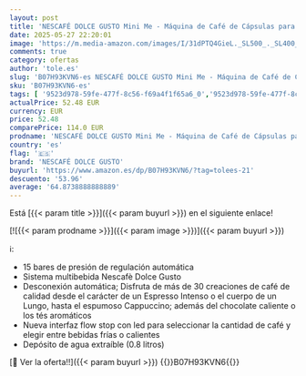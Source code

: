 ```yaml
---
layout: post
title: 'NESCAFÉ DOLCE GUSTO Mini Me - Máquina de Café de Cápsulas para Espresso  EDG155.BG  0.8 L  Color Gris/Negro'
date: 2025-05-27 22:20:01
image: 'https://m.media-amazon.com/images/I/31dPTQ4GieL._SL500_._SL400_.jpg'
comments: true
category: ofertas
author: 'tole.es'
slug: 'B07H93KVN6-es NESCAFÉ DOLCE GUSTO Mini Me - Máquina de Café de Cápsulas...'
sku: 'B07H93KVN6-es'
tags: [ '9523d978-59fe-477f-8c56-f69a4f1f65a6_0','9523d978-59fe-477f-8c56-f69a4f1f65a6_3301','9523d978-59fe-477f-8c56-f69a4f1f65a6_5701','9523d978-59fe-477f-8c56-f69a4f1f65a6_6201','9523d978-59fe-477f-8c56-f69a4f1f65a6_6801','9523d978-59fe-477f-8c56-f69a4f1f65a6_701','9523d978-59fe-477f-8c56-f69a4f1f65a6_9101','Arborist Merchandising Root','CML-Kitchen','Cafeteras individuales','Hogar y cocina','Kitchen All','Los favoritos de nuestros clientes Social: Hogar y cocina','Los favoritos de nuestros clientes Social: Hogar y cocina líneas duras','Major Appliances','Máquinas cafeteras','New Arrivals Social: Home and Kitchen','Paid Social - CML Furniture','Self Service','Special Features Stores','Top Brands Kitchen Appliances','Top Brands Kitchen Selection','Utensilios para café y té','dolce','gusto','nescafé dolce gusto','top brands_home_and_kitchen','🇪🇸', ]
actualPrice: 52.48 EUR
currency: EUR
price: 52.48
comparePrice: 114.0 EUR
prodname: 'NESCAFÉ DOLCE GUSTO Mini Me - Máquina de Café de Cápsulas para Espresso  EDG155.BG  0.8 L  Color Gris/Negro'
country: 'es'
flag: '🇪🇸'
brand: 'NESCAFÉ DOLCE GUSTO'
buyurl: 'https://www.amazon.es/dp/B07H93KVN6/?tag=tolees-21'
descuento: '53.96'
average: '64.8738888888889'
---
```


Está [{{< param title >}}]({{< param buyurl >}}) en el siguiente enlace!

[![{{< param prodname >}}]({{< param image >}})]({{< param buyurl >}})

ℹ️:

- 15 bares de presión de regulación automática
- Sistema multibebida Nescafè Dolce Gusto
- Desconexión automática; Disfruta de más de 30 creaciones de café de calidad desde el carácter de un Espresso Intenso o el cuerpo de un Lungo, hasta el espumoso Cappuccino; además del chocolate caliente o los tés aromáticos
- Nueva interfaz flow stop con led para seleccionar la cantidad de café y elegir entre bebidas frías o calientes
- Depósito de agua extraíble (0.8 litros)

[🛒 Ver la oferta!!]({{< param buyurl >}})
{{<world>}}B07H93KVN6{{</world>}}
